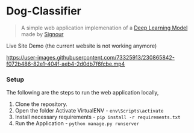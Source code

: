 # Dog-Classifier

> A simple web application implemenation of a [Deep Learning Model](https://www.kaggle.com/sinoro12/dog-classifier-fastai/notebook) made by [Signour](https://www.linkedin.com/in/signour-sigmeund-melo-63aa791aa/)

Live Site Demo (the current website is not working anymore)

https://user-images.githubusercontent.com/73325913/230865842-f072b486-82e1-404f-aeb4-2d0db7f6fcbe.mp4

### Setup

The following are the steps to run the web application locally,

1. Clone the repository.
2. Open the folder Activate VirtualENV - `env\Scripts\activate`
3. Install necessary requirements - `pip install -r requirements.txt`
4. Run the Application - `python manage.py runserver`
